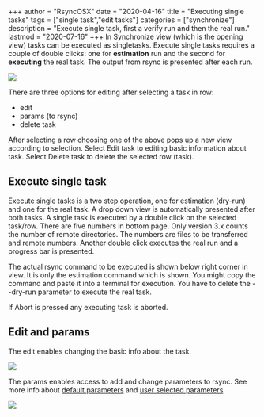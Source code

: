 +++
author = "RsyncOSX"
date = "2020-04-16"
title =  "Executing single tasks"
tags = ["single task","edit tasks"]
categories = ["synchronize"]
description = "Execute single task, first a verify run and then the real run."
lastmod = "2020-07-16"
+++
In Synchronize view (which is the opening view) tasks can be executed as singletasks. Execute single tasks requires a couple of double clicks: one for **estimation** run and the second for **executing** the real task. The output from rsync is presented after each run.

![](/images/RsyncOSX/master/singletask/singletask.png)

There are three options for editing after selecting a task in row:
- edit
- params (to rsync)
- delete task

After selecting a row choosing one of the above pops up a new view according to selection. Select Edit task to editing basic information about task. Select Delete task to delete the selected row (task).

## Execute single task

Execute single tasks is a two step operation, one for estimation (dry-run) and one for the real task. A drop down view is automatically presented after both tasks. A single task is executed by  a double click on the selected task/row. There are five numbers in bottom page. Only version 3.x counts the number of remote directories. The numbers are files to be transferred and remote numbers. Another double click executes the real run and a progress bar is presented.

The actual rsync command to be executed is shown below right corner in view. It is only the estimation command which is shown. You might copy the command and paste it into a terminal for execution. You have to delete the --dry-run parameter to execute the real task.

If Abort is pressed any executing task is aborted.

## Edit and params

The edit enables changing the basic info about the task.

![](/images/RsyncOSX/master/singletask/edit.png)

The params enables access to add and change parameters to rsync. See more info about [default parameters](/post/rsyncparameters) and [user selected parameters](/post/userparameters/).

![](/images/RsyncOSX/master/userparameters/userparameters.png)
